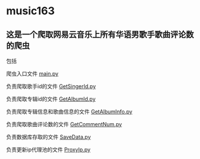 # music163

## 这是一个爬取网易云音乐上所有华语男歌手歌曲评论数的爬虫

包括

爬虫入口文件 [main.py](https://github.com/Qlzr/Python_Crawler/blob/master/music163/main.py)

负责爬取歌手id的文件 [GetSingerId.py](https://github.com/Qlzr/Python_Crawler/blob/master/music163/GetSingerId.py)

负责爬取专辑id的文件 [GetAlbumId.py](https://github.com/Qlzr/Python_Crawler/blob/master/music163/GetAlbumId.py)

负责爬取专辑信息和歌曲信息的文件 [GetAlbumInfo.py](https://github.com/Qlzr/Python_Crawler/blob/master/music163/GetAlbumInfo.py)

负责爬取歌曲评论数的文件 [GetCommentNum.py](https://github.com/Qlzr/Python_Crawler/blob/master/music163/GetCommentNum.py)

负责数据库存取的文件 [SaveData.py](https://github.com/Qlzr/Python_Crawler/blob/master/music163/SaveData.py)

负责更新ip代理池的文件 [ProxyIp.py](https://github.com/Qlzr/Python_Crawler/blob/master/music163/ProxyIp.py)
